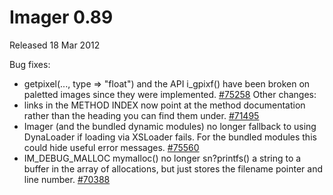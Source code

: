 # Imager 0.89

Released 18 Mar 2012

Bug fixes:
- getpixel(..., type => "float") and the API i_gpixf() have been broken on paletted images since they were implemented. [#75258](https://github.com/tonycoz/imager/issues/75258) Other changes: 
- links in the METHOD INDEX now point at the method documentation rather than the heading you can find them under. [#71495](https://github.com/tonycoz/imager/issues/71495) 
- Imager (and the bundled dynamic modules) no longer fallback to using DynaLoader if loading via XSLoader fails. For the bundled modules this could hide useful error messages. [#75560](https://github.com/tonycoz/imager/issues/75560) 
- IM_DEBUG_MALLOC mymalloc() no longer sn?printfs() a string to a buffer in the array of allocations, but just stores the filename pointer and line number. [#70388](https://github.com/tonycoz/imager/issues/70388)